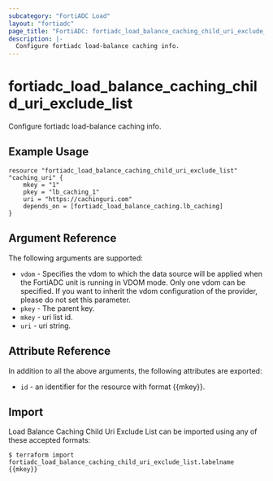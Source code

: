 ```yaml
---
subcategory: "FortiADC Load"
layout: "fortiadc"
page_title: "FortiADC: fortiadc_load_balance_caching_child_uri_exclude_list"
description: |-
  Configure fortiadc load-balance caching info.
---
```


# fortiadc_load_balance_caching_child_uri_exclude_list
Configure fortiadc load-balance caching info.

## Example Usage
```hcl
resource "fortiadc_load_balance_caching_child_uri_exclude_list" "caching_uri" {
	mkey = "1"
	pkey = "lb_caching_1"
	uri = "https://cachinguri.com"
	depends_on = [fortiadc_load_balance_caching.lb_caching]
}

```

## Argument Reference

The following arguments are supported:

* `vdom` - Specifies the vdom to which the data source will be applied when the FortiADC unit is running in VDOM mode. Only one vdom can be specified. If you want to inherit the vdom configuration of the provider, please do not set this parameter.
* `pkey` - The parent key.
* `mkey` - uri list id.
* `uri` - uri string. 

## Attribute Reference

In addition to all the above arguments, the following attributes are exported:
* `id` - an identifier for the resource with format {{mkey}}.

## Import
 Load Balance Caching Child Uri Exclude List can be imported using any of these accepted formats:
```
$ terraform import fortiadc_load_balance_caching_child_uri_exclude_list.labelname {{mkey}}
```
